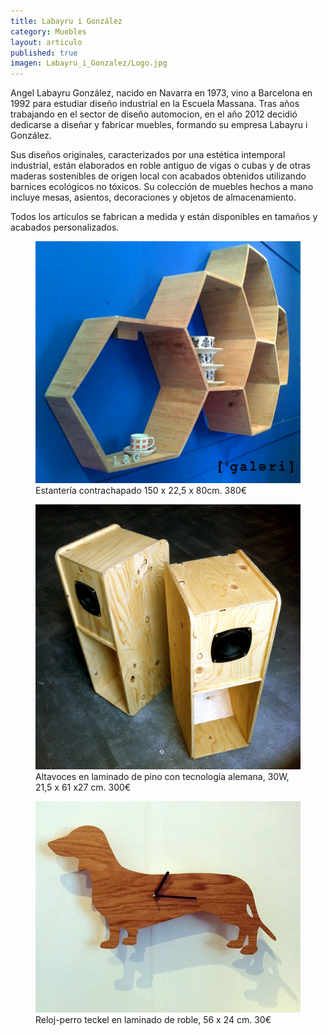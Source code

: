 ```yaml
---
title: Labayru i González
category: Muebles
layout: articulo
published: true
imagen: Labayru_i_Gonzalez/Logo.jpg
---
```


Angel Labayru González, nacido en Navarra en 1973, vino a Barcelona en 1992 para estudiar diseño industrial en la Escuela Massana. Tras años trabajando en el sector de diseño automocion, en el año 2012 decidió dedicarse a diseñar y fabricar muebles, formando su empresa Labayru i González.

Sus diseños originales, caracterizados por una estética intemporal industrial, están elaborados en roble antiguo de vigas o cubas y de otras maderas sostenibles de origen local con acabados obtenidos utilizando barnices ecológicos no tóxicos.
Su colección de muebles hechos a mano incluye mesas, asientos, decoraciones y objetos de almacenamiento.

Todos los artículos se fabrican a medida y están disponibles en tamaños y acabados personalizados.

<figure>
	<a href="/images/Labayru_i_Gonzalez/Prestatgeria.jpg"><img src="/images/Labayru_i_Gonzalez/Prestatgeria.jpg"></a>
	<figcaption>Estantería contrachapado 150 x 22,5 x 80cm. 380€</figcaption>
</figure>

<figure>
	<a href="/images/Labayru_i_Gonzalez/altavoces.jpg"><img src="/images/Labayru_i_Gonzalez/altavoces.jpg"></a>
	<figcaption>
        Altavoces en laminado de pino con tecnología alemana, 30W, 21,5 x 61 x27 cm. 300€
    </figcaption>
</figure>

<figure>
	<a href="/images/Labayru_i_Gonzalez/perrete.jpg"><img src="/images/Labayru_i_Gonzalez/perrete.jpg"></a>
	<figcaption>
	    Reloj-perro teckel  en laminado de roble, 56 x 24 cm. 30€
	</figcaption>
</figure>

